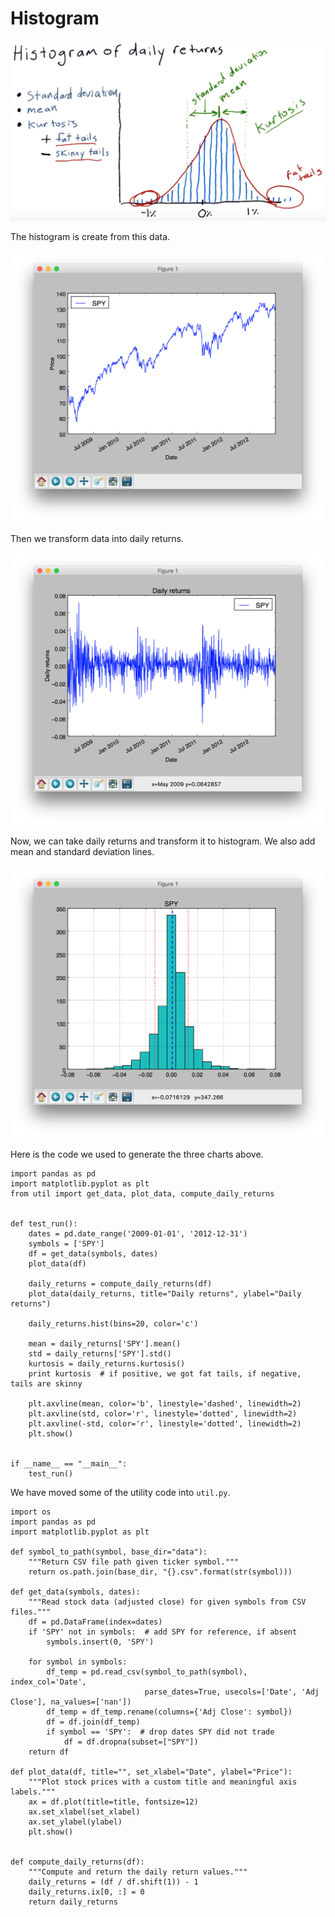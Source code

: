 # Histogram

![](/assets/histogram.png)

The histogram is create from this data.

![](/assets/histogram-data.png)

Then we transform data into daily returns.

![](/assets/histogram-daily-return.png)

Now, we can take daily returns and transform it to histogram. We also add mean and standard deviation lines.

![](/assets/histogram-with-all.png)

Here is the code we used to generate the three charts above. 

```
import pandas as pd
import matplotlib.pyplot as plt
from util import get_data, plot_data, compute_daily_returns


def test_run():
    dates = pd.date_range('2009-01-01', '2012-12-31')
    symbols = ['SPY']
    df = get_data(symbols, dates)
    plot_data(df)

    daily_returns = compute_daily_returns(df)
    plot_data(daily_returns, title="Daily returns", ylabel="Daily returns")

    daily_returns.hist(bins=20, color='c')

    mean = daily_returns['SPY'].mean()
    std = daily_returns['SPY'].std()
    kurtosis = daily_returns.kurtosis()
    print kurtosis  # if positive, we got fat tails, if negative, tails are skinny

    plt.axvline(mean, color='b', linestyle='dashed', linewidth=2)
    plt.axvline(std, color='r', linestyle='dotted', linewidth=2)
    plt.axvline(-std, color='r', linestyle='dotted', linewidth=2)
    plt.show()


if __name__ == "__main__":
    test_run()
```

We have moved some of the utility code into `util.py`. 

```
import os
import pandas as pd
import matplotlib.pyplot as plt

def symbol_to_path(symbol, base_dir="data"):
    """Return CSV file path given ticker symbol."""
    return os.path.join(base_dir, "{}.csv".format(str(symbol)))

def get_data(symbols, dates):
    """Read stock data (adjusted close) for given symbols from CSV files."""
    df = pd.DataFrame(index=dates)
    if 'SPY' not in symbols:  # add SPY for reference, if absent
        symbols.insert(0, 'SPY')

    for symbol in symbols:
        df_temp = pd.read_csv(symbol_to_path(symbol), index_col='Date',
                              parse_dates=True, usecols=['Date', 'Adj Close'], na_values=['nan'])
        df_temp = df_temp.rename(columns={'Adj Close': symbol})
        df = df.join(df_temp)
        if symbol == 'SPY':  # drop dates SPY did not trade
            df = df.dropna(subset=["SPY"])
    return df

def plot_data(df, title="", set_xlabel="Date", ylabel="Price"):
    """Plot stock prices with a custom title and meaningful axis labels."""
    ax = df.plot(title=title, fontsize=12)
    ax.set_xlabel(set_xlabel)
    ax.set_ylabel(ylabel)
    plt.show()


def compute_daily_returns(df):
    """Compute and return the daily return values."""
    daily_returns = (df / df.shift(1)) - 1
    daily_returns.ix[0, :] = 0
    return daily_returns
```



